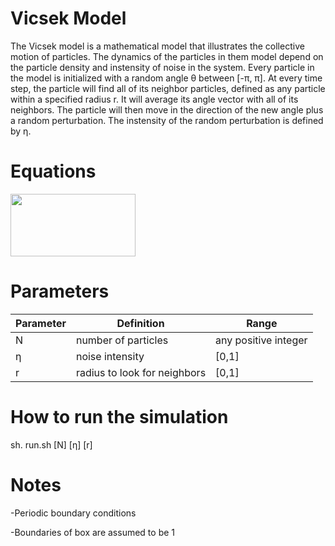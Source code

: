 # Vicsek Model


The Vicsek model is a mathematical model that illustrates the collective motion of particles. The dynamics of the particles in them model depend on the particle density and instensity of noise in the system. Every particle in the model is initialized with a random angle &theta; between [-&pi;, &pi;]. At every time step, the particle will find all of its neighbor particles, defined as any particle within a specified radius r. It will average its angle vector with all of its neighbors. The particle will then move in the direction of the new angle plus a random perturbation. The instensity of the random perturbation is defined by &eta;.


<!-- ![r1](https://github.com/alsignoriello/vicsek_model/blob/master/images/r1.png) ![r2](https://github.com/alsignoriello/vicsek_model/blob/master/images/r2.png)

 -->

# Equations
<!-- 
![equation](https://github.com/alsignoriello/vicsek_model/blob/master/images/equation.png){ width: 100px; }

![angle](https://github.com/alsignoriello/vicsek_model/blob/master/images/angle_vector.png){ width: 100px; }
 -->


<img src="https://github.com/alsignoriello/vicsek_model/blob/master/images/equation.png" width="200" height="100" />


# Parameters


| Parameter | Definition | Range |
|-----------|------------|-------|
| N  | number of particles | any positive integer |
| &eta; | noise intensity | [0,1] |
| r | radius to look for neighbors | [0,1] |


# How to run the simulation

sh. run.sh [N] [&eta;] [r]


# Notes

-Periodic boundary conditions 

-Boundaries of box are assumed to be 1




